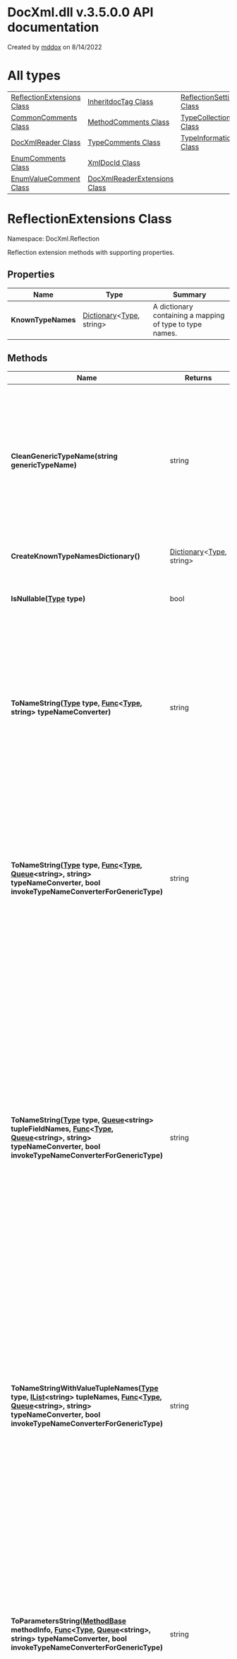 # DocXml.dll v.3.5.0.0 API documentation

Created by 
[mddox](https://github.com/loxsmoke/mddox) on 8/14/2022

# All types

|   |   |   |
|---|---|---|
| [ReflectionExtensions Class](#reflectionextensions-class) | [InheritdocTag Class](#inheritdoctag-class) | [ReflectionSettings Class](#reflectionsettings-class) |
| [CommonComments Class](#commoncomments-class) | [MethodComments Class](#methodcomments-class) | [TypeCollection Class](#typecollection-class) |
| [DocXmlReader Class](#docxmlreader-class) | [TypeComments Class](#typecomments-class) | [TypeInformation Class](#typeinformation-class) |
| [EnumComments Class](#enumcomments-class) | [XmlDocId Class](#xmldocid-class) |   |
| [EnumValueComment Class](#enumvaluecomment-class) | [DocXmlReaderExtensions Class](#docxmlreaderextensions-class) |   |
# ReflectionExtensions Class

Namespace: DocXml.Reflection

Reflection extension methods with supporting properties.

## Properties

| Name | Type | Summary |
|---|---|---|
| **KnownTypeNames** | [Dictionary](https://docs.microsoft.com/en-us/dotnet/api/system.collections.generic.dictionary-2?view=latest)\<[Type](https://docs.microsoft.com/en-us/dotnet/api/system.type?view=latest), string\> | A dictionary containing a mapping of type to type names. |
## Methods

| Name | Returns | Summary |
|---|---|---|
| **CleanGenericTypeName(string genericTypeName)** | string | Remove the parameter count part of the generic type name. <br>For example the generic list type name is List`1.<br>This method leaves only the name part of the type such as List.<br>If specified string does not contain the number of parameters <br>part then the same string is returned. |
| **CreateKnownTypeNamesDictionary()** | [Dictionary](https://docs.microsoft.com/en-us/dotnet/api/system.collections.generic.dictionary-2?view=latest)\<[Type](https://docs.microsoft.com/en-us/dotnet/api/system.type?view=latest), string\> | Create a dictionary of standard value types and a string type. |
| **IsNullable([Type](https://docs.microsoft.com/en-us/dotnet/api/system.type?view=latest) type)** | bool | Checks if the specified type is a nullable value type. <br>Returns false for object references. |
| **ToNameString([Type](https://docs.microsoft.com/en-us/dotnet/api/system.type?view=latest) type, [Func](https://docs.microsoft.com/en-us/dotnet/api/system.func-2?view=latest)\<[Type](https://docs.microsoft.com/en-us/dotnet/api/system.type?view=latest), string\> typeNameConverter)** | string | Convert type to the proper type name.<br>Optional **typeNameConverter** function can convert type names to strings <br>if type names should be decorated in some way either by converting text to markdown or <br>HTML links or adding some formatting.<br><br>This method returns ValueTuple types without field names. |
| **ToNameString([Type](https://docs.microsoft.com/en-us/dotnet/api/system.type?view=latest) type, [Func](https://docs.microsoft.com/en-us/dotnet/api/system.func-3?view=latest)\<[Type](https://docs.microsoft.com/en-us/dotnet/api/system.type?view=latest), [Queue](https://docs.microsoft.com/en-us/dotnet/api/system.collections.generic.queue-1?view=latest)\<string\>, string\> typeNameConverter, bool invokeTypeNameConverterForGenericType)** | string | Convert type to the proper type name.<br>Optional **typeNameConverter** function can convert type names to strings <br>if type names should be decorated in some way either by converting text to markdown or <br>HTML links or adding some formatting.<br><br>This method returns ValueTuple types without field names. |
| **ToNameString([Type](https://docs.microsoft.com/en-us/dotnet/api/system.type?view=latest) type, [Queue](https://docs.microsoft.com/en-us/dotnet/api/system.collections.generic.queue-1?view=latest)\<string\> tupleFieldNames, [Func](https://docs.microsoft.com/en-us/dotnet/api/system.func-3?view=latest)\<[Type](https://docs.microsoft.com/en-us/dotnet/api/system.type?view=latest), [Queue](https://docs.microsoft.com/en-us/dotnet/api/system.collections.generic.queue-1?view=latest)\<string\>, string\> typeNameConverter, bool invokeTypeNameConverterForGenericType)** | string | Convert type to the proper type name.<br>Optional **typeNameConverter** function can convert type names to strings <br>if type names should be decorated in some way either by converting text to markdown or <br>HTML links or adding some formatting.<br><br>This method returns named tuples with field names like this (Type1 field1, Type2 field2).  **tupleFieldNames** parameter<br>must be specified with all tuple field names stored in the same order as they are in compiler-generated TupleElementNames attribute.<br>If you do not know what it is then the better and easier way is to use ToTypeNameString() methods that retrieve field names from attributes. |
| **ToNameStringWithValueTupleNames([Type](https://docs.microsoft.com/en-us/dotnet/api/system.type?view=latest) type, [IList](https://docs.microsoft.com/en-us/dotnet/api/system.collections.generic.ilist-1?view=latest)\<string\> tupleNames, [Func](https://docs.microsoft.com/en-us/dotnet/api/system.func-3?view=latest)\<[Type](https://docs.microsoft.com/en-us/dotnet/api/system.type?view=latest), [Queue](https://docs.microsoft.com/en-us/dotnet/api/system.collections.generic.queue-1?view=latest)\<string\>, string\> typeNameConverter, bool invokeTypeNameConverterForGenericType)** | string | Convert type to the string.<br>Optional **typeNameConverter** function can convert type names to strings <br>if type names should be decorated in some way either by converting text to markdown or <br>HTML links or adding some formatting.<br><br>This method returns ValueTuple types with field names like this (Type1 name1, Type2 name2). |
| **ToParametersString([MethodBase](https://docs.microsoft.com/en-us/dotnet/api/system.reflection.methodbase?view=latest) methodInfo, [Func](https://docs.microsoft.com/en-us/dotnet/api/system.func-3?view=latest)\<[Type](https://docs.microsoft.com/en-us/dotnet/api/system.type?view=latest), [Queue](https://docs.microsoft.com/en-us/dotnet/api/system.collections.generic.queue-1?view=latest)\<string\>, string\> typeNameConverter, bool invokeTypeNameConverterForGenericType)** | string | Convert method parameters to the string. If method has no parameters then returned string is ()<br>If parameters are present then returned string contains parameter names with their type names.<br>Optional **typeNameConverter** function can convert type names to strings <br>if type names should be decorated in some way either by converting text to markdown or <br>HTML links or adding some formatting.<br><br>This method returns ValueTuple types with field names like this (Type1 name1, Type2 name2). |
| **ToTypeNameString([ParameterInfo](https://docs.microsoft.com/en-us/dotnet/api/system.reflection.parameterinfo?view=latest) parameterInfo, [Func](https://docs.microsoft.com/en-us/dotnet/api/system.func-3?view=latest)\<[Type](https://docs.microsoft.com/en-us/dotnet/api/system.type?view=latest), [Queue](https://docs.microsoft.com/en-us/dotnet/api/system.collections.generic.queue-1?view=latest)\<string\>, string\> typeNameConverter, bool invokeTypeNameConverterForGenericType)** | string | Convert method parameter type to the string.<br>Optional **typeNameConverter** function can convert type names to strings <br>if type names should be decorated in some way either by converting text to markdown or <br>HTML links or adding some formatting.<br><br>This method returns ValueTuple types with field names like this (Type1 name1, Type2 name2). |
| **ToTypeNameString([MethodInfo](https://docs.microsoft.com/en-us/dotnet/api/system.reflection.methodinfo?view=latest) methodInfo, [Func](https://docs.microsoft.com/en-us/dotnet/api/system.func-3?view=latest)\<[Type](https://docs.microsoft.com/en-us/dotnet/api/system.type?view=latest), [Queue](https://docs.microsoft.com/en-us/dotnet/api/system.collections.generic.queue-1?view=latest)\<string\>, string\> typeNameConverter, bool invokeTypeNameConverterForGenericType)** | string | Convert method return value type to the string.<br>Optional **typeNameConverter** function can convert type names to strings <br>if type names should be decorated in some way either by converting text to markdown or <br>HTML links or adding some formatting.<br><br>This method returns ValueTuple types with field names like this (Type1 name1, Type2 name2). |
| **ToTypeNameString([PropertyInfo](https://docs.microsoft.com/en-us/dotnet/api/system.reflection.propertyinfo?view=latest) propertyInfo, [Func](https://docs.microsoft.com/en-us/dotnet/api/system.func-3?view=latest)\<[Type](https://docs.microsoft.com/en-us/dotnet/api/system.type?view=latest), [Queue](https://docs.microsoft.com/en-us/dotnet/api/system.collections.generic.queue-1?view=latest)\<string\>, string\> typeNameConverter, bool invokeTypeNameConverterForGenericType)** | string | Convert property type to the string.<br>Optional **typeNameConverter** function can convert type names to strings <br>if type names should be decorated in some way either by converting text to markdown or <br>HTML links or adding some formatting.<br><br>This method returns ValueTuple types with field names like this (Type1 name1, Type2 name2). |
| **ToTypeNameString([FieldInfo](https://docs.microsoft.com/en-us/dotnet/api/system.reflection.fieldinfo?view=latest) fieldInfo, [Func](https://docs.microsoft.com/en-us/dotnet/api/system.func-3?view=latest)\<[Type](https://docs.microsoft.com/en-us/dotnet/api/system.type?view=latest), [Queue](https://docs.microsoft.com/en-us/dotnet/api/system.collections.generic.queue-1?view=latest)\<string\>, string\> typeNameConverter, bool invokeTypeNameConverterForGenericType)** | string | Convert field type to the string.<br>Optional **typeNameConverter** function can convert type names to strings <br>if type names should be decorated in some way either by converting text to markdown or <br>HTML links or adding some formatting.<br><br>This method returns ValueTuple types with field names like this (Type1 name1, Type2 name2). |
# CommonComments Class

Namespace: LoxSmoke.DocXml

Base class for comments classes

## Properties

| Name | Type | Summary |
|---|---|---|
| **Summary** | string | "summary" comment |
| **Remarks** | string | "remarks" comment |
| **Example** | string | "example" comment |
| **Inheritdoc** | [InheritdocTag](#inheritdoctag-class) | Inheritdoc tag. Null if missing in comments. |
| **FullCommentText** | string | Full XML comment text |
# DocXmlReader Class

Namespace: LoxSmoke.DocXml

Helper class that reads XML documentation generated by C# compiler from code comments.

## Properties

| Name | Type | Summary |
|---|---|---|
| **UnIndentText** | bool | Default value is true.<br>When it is set to true DocXmlReader removes leading spaces and an empty<br>lines at the end of the comment.<br>By default XML comments are indented for human readability but it adds<br>leading spaces that are not present in source code.<br>For example here is compiler generated XML documentation with '-' <br>showing spaces for readability. <br>----\<summary\><br>----Text<br>----\</summary\><br>With UnIndentText set to true returned summary text is just "Text"<br>With UnIndentText set to false returned summary text contains leading spaces<br>and the trailing empty line "\n----Text\n----" |
## Constructors

| Name | Summary |
|---|---|
| **DocXmlReader(string fileName, bool unindentText)** | Create reader and use specified XML documentation file |
| **DocXmlReader([XPathDocument](https://docs.microsoft.com/en-us/dotnet/api/system.xml.xpath.xpathdocument?view=latest) xPathDocument, bool unindentText)** | Create reader for specified xpath document. |
| **DocXmlReader([Func](https://docs.microsoft.com/en-us/dotnet/api/system.func-2?view=latest)\<[Assembly](https://docs.microsoft.com/en-us/dotnet/api/system.reflection.assembly?view=latest), string\> assemblyXmlPathFunction, bool unindentText)** | Open XML documentation files based on assemblies of types. Comment file names <br>are generated based on assembly names by replacing assembly location with .xml. |
| **DocXmlReader([IEnumerable](https://docs.microsoft.com/en-us/dotnet/api/system.collections.generic.ienumerable-1?view=latest)\<[Assembly](https://docs.microsoft.com/en-us/dotnet/api/system.reflection.assembly?view=latest)\> assemblies, [Func](https://docs.microsoft.com/en-us/dotnet/api/system.func-2?view=latest)\<[Assembly](https://docs.microsoft.com/en-us/dotnet/api/system.reflection.assembly?view=latest), string\> assemblyXmlPathFunction, bool unindentText)** | Open XML documentation files based on assemblies of types. Comment file names <br>are generated based on assembly names by replacing assembly location with .xml. |
## Methods

| Name | Returns | Summary |
|---|---|---|
| **GetEnumComments([Type](https://docs.microsoft.com/en-us/dotnet/api/system.type?view=latest) enumType, bool fillValues)** | [EnumComments](#enumcomments-class) | Get enum type description and comments for enum values. If **fillValues**<br>is false and no comments exist for any value then ValueComments list is empty. |
| **GetMemberComment([MemberInfo](https://docs.microsoft.com/en-us/dotnet/api/system.reflection.memberinfo?view=latest) memberInfo)** | string | Returns Summary comment for specified class member. |
| **GetMemberComments([MemberInfo](https://docs.microsoft.com/en-us/dotnet/api/system.reflection.memberinfo?view=latest) memberInfo)** | [CommonComments](#commoncomments-class) | Returns comments for specified class member. |
| **GetMethodComments([MethodBase](https://docs.microsoft.com/en-us/dotnet/api/system.reflection.methodbase?view=latest) methodInfo)** | [MethodComments](#methodcomments-class) | Returns comments for the method or constructor. Returns empty comments object<br>if comments for method are missing in XML documentation file.<br>Returned comments tags:<br>Summary, Remarks, Parameters (if present), Responses (if present), Returns |
| **GetMethodComments([MethodBase](https://docs.microsoft.com/en-us/dotnet/api/system.reflection.methodbase?view=latest) methodInfo, bool nullIfNoComment)** | [MethodComments](#methodcomments-class) | Returns comments for the class method. May return null object is comments for method<br>are missing in XML documentation file. <br>Returned comments tags:<br>Summary, Remarks, Parameters (if present), Responses (if present), Returns |
| **GetTypeComments([Type](https://docs.microsoft.com/en-us/dotnet/api/system.type?view=latest) type)** | [TypeComments](#typecomments-class) | Return Summary comments for specified type.<br>For Delegate types Parameters field may be returned as well. |
# EnumComments Class

Namespace: LoxSmoke.DocXml

Base class: [CommonComments](#commoncomments-class)

Enum type comments

## Properties

| Name | Type | Summary |
|---|---|---|
| **ValueComments** | [List](https://docs.microsoft.com/en-us/dotnet/api/system.collections.generic.list-1?view=latest)\<[EnumValueComment](#enumvaluecomment-class)\> | "summary" comments of enum values. List contains names, values and <br>comments for each enum value.<br>If none of values have any summary comments then this list may be empty.<br>If at least one value has summary comment then this list contains <br>all enum values with empty comments for values without comments. |
| **Summary** | string | "summary" comment |
| **Remarks** | string | "remarks" comment |
| **Example** | string | "example" comment |
| **Inheritdoc** | [InheritdocTag](#inheritdoctag-class) | Inheritdoc tag. Null if missing in comments. |
| **FullCommentText** | string | Full XML comment text |
# EnumValueComment Class

Namespace: LoxSmoke.DocXml

Base class: [CommonComments](#commoncomments-class)

Comment of one enum value

## Properties

| Name | Type | Summary |
|---|---|---|
| **Name** | string | The name of the enum value |
| **Value** | int | Integer value of the enum if enum value fits in signed 32-bit integer.<br>If value is too big (uint, long or ulong) then returned value is 0. |
| **IsBigValue** | bool | True if enum value is too big to fit in int Value property. Use BigValue property instead. |
| **BigValue** | BigInteger | The value of the enum. This field can handle any enum size. |
| **Summary** | string | "summary" comment |
| **Remarks** | string | "remarks" comment |
| **Example** | string | "example" comment |
| **Inheritdoc** | [InheritdocTag](#inheritdoctag-class) | Inheritdoc tag. Null if missing in comments. |
| **FullCommentText** | string | Full XML comment text |
## Methods

| Name | Returns | Summary |
|---|---|---|
| **ToString()** | string | Debugging-friendly text. |
# InheritdocTag Class

Namespace: LoxSmoke.DocXml

Inheritdoc tag with optional cref attribute.

## Properties

| Name | Type | Summary |
|---|---|---|
| **Cref** | string | Cref attribute value. This value is optional. |
# MethodComments Class

Namespace: LoxSmoke.DocXml

Base class: [CommonComments](#commoncomments-class)

Method, operator and constructor comments

## Properties

| Name | Type | Summary |
|---|---|---|
| **Parameters** | [List](https://docs.microsoft.com/en-us/dotnet/api/system.collections.generic.list-1?view=latest)\<(string Name, string Text)\> | "param" comments of the method. Each item in the list is the tuple<br>where Item1 is the "name" of the parameter in XML file and <br>Item2 is the body of the comment. |
| **Returns** | string | "returns" comment of the method. |
| **Responses** | [List](https://docs.microsoft.com/en-us/dotnet/api/system.collections.generic.list-1?view=latest)\<(string Code, string Text)\> | "response" comments of the method. The list contains tuples where <br>Item1 is the "code" of the response and<br>Item1 is the body of the comment. |
| **TypeParameters** | [List](https://docs.microsoft.com/en-us/dotnet/api/system.collections.generic.list-1?view=latest)\<(string Name, string Text)\> | "typeparam" comments of the method. Each item in the list is the tuple<br>where Item1 is the "name" of the parameter in XML file and <br>Item2 is the body of the comment. |
| **Summary** | string | "summary" comment |
| **Remarks** | string | "remarks" comment |
| **Example** | string | "example" comment |
| **Inheritdoc** | [InheritdocTag](#inheritdoctag-class) | Inheritdoc tag. Null if missing in comments. |
| **FullCommentText** | string | Full XML comment text |
# TypeComments Class

Namespace: LoxSmoke.DocXml

Base class: [CommonComments](#commoncomments-class)

Class, Struct or  delegate comments

## Properties

| Name | Type | Summary |
|---|---|---|
| **Parameters** | [List](https://docs.microsoft.com/en-us/dotnet/api/system.collections.generic.list-1?view=latest)\<(string Name, string Text)\> | This list contains descriptions of delegate type parameters. <br>For non-delegate types this list is empty.<br>For delegate types this list contains tuples where <br>Item1 is the "param" item "name" attribute and<br>Item2 is the body of the comment |
| **Summary** | string | "summary" comment |
| **Remarks** | string | "remarks" comment |
| **Example** | string | "example" comment |
| **Inheritdoc** | [InheritdocTag](#inheritdoctag-class) | Inheritdoc tag. Null if missing in comments. |
| **FullCommentText** | string | Full XML comment text |
# XmlDocId Class

Namespace: LoxSmoke.DocXml

Class that constructs IDs for XML documentation comments.
IDs uniquely identify comments in the XML documentation file.

## Methods

| Name | Returns | Summary |
|---|---|---|
| **EnumValueId([Type](https://docs.microsoft.com/en-us/dotnet/api/system.type?view=latest) enumType, string enumName)** | string | Get XML Id of specified value of the enum type. |
| **EventId([MemberInfo](https://docs.microsoft.com/en-us/dotnet/api/system.reflection.memberinfo?view=latest) eventInfo)** | string | Get XML Id of event field |
| **FieldId([MemberInfo](https://docs.microsoft.com/en-us/dotnet/api/system.reflection.memberinfo?view=latest) fieldInfo)** | string | Get XML Id of field |
| **MemberId([MemberInfo](https://docs.microsoft.com/en-us/dotnet/api/system.reflection.memberinfo?view=latest) memberInfo)** | string | Get XML Id of any member of the type. |
| **MethodId([MethodBase](https://docs.microsoft.com/en-us/dotnet/api/system.reflection.methodbase?view=latest) methodInfo)** | string | Get XML Id of a class method |
| **PropertyId([MemberInfo](https://docs.microsoft.com/en-us/dotnet/api/system.reflection.memberinfo?view=latest) propertyInfo)** | string | Get XML Id of property |
| **TypeId([Type](https://docs.microsoft.com/en-us/dotnet/api/system.type?view=latest) type)** | string | Get XML Id of the type definition. |
## Fields

| Name | Type | Summary |
|---|---|---|
| **MemberPrefix** | char | Type member XML ID prefix. |
| **FieldPrefix** | char | Field name XML ID prefix. |
| **PropertyPrefix** | char | Property name XML ID prefix. |
| **EventPrefix** | char | Event XML ID prefix. |
| **TypePrefix** | char | Type name XML ID prefix. |
| **ConstructorNameID** | string | Part of the constructor XML tag in XML document. |
# DocXmlReaderExtensions Class

Namespace: LoxSmoke.DocXml.Reflection

DocXmlReader extension methods to retrieve type properties, methods, and fields
using reflection information.

## Methods

| Name | Returns | Summary |
|---|---|---|
| **Comments([DocXmlReader](#docxmlreader-class) reader, [IEnumerable](https://docs.microsoft.com/en-us/dotnet/api/system.collections.generic.ienumerable-1?view=latest)\<[PropertyInfo](https://docs.microsoft.com/en-us/dotnet/api/system.reflection.propertyinfo?view=latest)\> propInfos)** | [IEnumerable](https://docs.microsoft.com/en-us/dotnet/api/system.collections.generic.ienumerable-1?view=latest)\<([PropertyInfo](https://docs.microsoft.com/en-us/dotnet/api/system.reflection.propertyinfo?view=latest) Info, [CommonComments](#commoncomments-class) Comments)\> | Get comments for the collection of properties. |
| **Comments([DocXmlReader](#docxmlreader-class) reader, [IEnumerable](https://docs.microsoft.com/en-us/dotnet/api/system.collections.generic.ienumerable-1?view=latest)\<[MethodBase](https://docs.microsoft.com/en-us/dotnet/api/system.reflection.methodbase?view=latest)\> methodInfos)** | [IEnumerable](https://docs.microsoft.com/en-us/dotnet/api/system.collections.generic.ienumerable-1?view=latest)\<([MethodBase](https://docs.microsoft.com/en-us/dotnet/api/system.reflection.methodbase?view=latest) Info, [MethodComments](#methodcomments-class) Comments)\> | Get comments for the collection of methods. |
| **Comments([DocXmlReader](#docxmlreader-class) reader, [IEnumerable](https://docs.microsoft.com/en-us/dotnet/api/system.collections.generic.ienumerable-1?view=latest)\<[FieldInfo](https://docs.microsoft.com/en-us/dotnet/api/system.reflection.fieldinfo?view=latest)\> fieldInfos)** | [IEnumerable](https://docs.microsoft.com/en-us/dotnet/api/system.collections.generic.ienumerable-1?view=latest)\<([FieldInfo](https://docs.microsoft.com/en-us/dotnet/api/system.reflection.fieldinfo?view=latest) Info, [CommonComments](#commoncomments-class) Comments)\> | Get comments for the collection of fields. |
# ReflectionSettings Class

Namespace: LoxSmoke.DocXml.Reflection

Settings used by TypeCollection to retrieve reflection info.

## Properties

| Name | Type | Summary |
|---|---|---|
| **Default** | [ReflectionSettings](#reflectionsettings-class) | Default reflection settings. |
| **PropertyFlags** | [BindingFlags](https://docs.microsoft.com/en-us/dotnet/api/system.reflection.bindingflags?view=latest) | Binding flags to use when retrieving properties of the type. |
| **MethodFlags** | [BindingFlags](https://docs.microsoft.com/en-us/dotnet/api/system.reflection.bindingflags?view=latest) | Binding flags to use when retrieving methods of the type. |
| **FieldFlags** | [BindingFlags](https://docs.microsoft.com/en-us/dotnet/api/system.reflection.bindingflags?view=latest) | Binding flags to use when retrieving fields of the type. |
| **NestedTypeFlags** | [BindingFlags](https://docs.microsoft.com/en-us/dotnet/api/system.reflection.bindingflags?view=latest) | Binding flags to use when retrieving nested types of the type. |
| **AssemblyFilter** | [Func](https://docs.microsoft.com/en-us/dotnet/api/system.func-2?view=latest)\<[Assembly](https://docs.microsoft.com/en-us/dotnet/api/system.reflection.assembly?view=latest), bool\> | Function that checks if specified types of assembly should be added to the set of the <br>referenced types.<br>Return true if referenced types of the assembly should be examined.<br>Return false if assembly types should be ignored.<br>Default implementation checks if documentation XML file exists for the assembly and if<br>it does then returns true. |
| **TypeFilter** | [Func](https://docs.microsoft.com/en-us/dotnet/api/system.func-2?view=latest)\<[Type](https://docs.microsoft.com/en-us/dotnet/api/system.type?view=latest), bool\> | Checks if specified type should be added to the set of referenced types.<br>Return true if type and types referenced by it should be examined.<br>Function should return false if type should be ignored.<br>Default implementation returns true for all types. |
| **PropertyFilter** | [Func](https://docs.microsoft.com/en-us/dotnet/api/system.func-2?view=latest)\<[PropertyInfo](https://docs.microsoft.com/en-us/dotnet/api/system.reflection.propertyinfo?view=latest), bool\> | Checks if specified property should be added to the list of properties and the<br>set of referenced types.<br>Return true if property and types referenced by it should be examined.<br>Function should return false if property should be ignored.<br>Default implementation returns true for all properties. |
| **MethodFilter** | [Func](https://docs.microsoft.com/en-us/dotnet/api/system.func-2?view=latest)\<[MethodBase](https://docs.microsoft.com/en-us/dotnet/api/system.reflection.methodbase?view=latest), bool\> | Checks if specified method should be added to the list of methods and the<br>set of referenced types.<br>Return true if the method and types referenced by it should be examined.<br>Function should return false if method should be ignored.<br>Default implementation returns true for all methods. |
| **FieldFilter** | [Func](https://docs.microsoft.com/en-us/dotnet/api/system.func-2?view=latest)\<[FieldInfo](https://docs.microsoft.com/en-us/dotnet/api/system.reflection.fieldinfo?view=latest), bool\> | Checks if specified field should be added to the list of fields and the<br>set of referenced types.<br>Return true if field and types referenced by it should be examined.<br>Function should return false if field should be ignored.<br>Default implementation returns true for all fields. |
# TypeCollection Class

Namespace: LoxSmoke.DocXml.Reflection

Collection of type information objects.

## Properties

| Name | Type | Summary |
|---|---|---|
| **Settings** | [ReflectionSettings](#reflectionsettings-class) | Reflection settings that should be used when looking for referenced types. |
| **ReferencedTypes** | [Dictionary](https://docs.microsoft.com/en-us/dotnet/api/system.collections.generic.dictionary-2?view=latest)\<[Type](https://docs.microsoft.com/en-us/dotnet/api/system.type?view=latest), [TypeInformation](#typeinformation-class)\> | All referenced types. |
| **VisitedPropTypes** | [HashSet](https://docs.microsoft.com/en-us/dotnet/api/system.collections.generic.hashset-1?view=latest)\<[Type](https://docs.microsoft.com/en-us/dotnet/api/system.type?view=latest)\> | Types that had their data and functions examined. |
| **PendingPropTypes** | [Queue](https://docs.microsoft.com/en-us/dotnet/api/system.collections.generic.queue-1?view=latest)\<[Type](https://docs.microsoft.com/en-us/dotnet/api/system.type?view=latest)\> | Types that need to have their properties, methods and fields examined. |
| **CheckAssemblies** | [Dictionary](https://docs.microsoft.com/en-us/dotnet/api/system.collections.generic.dictionary-2?view=latest)\<[Assembly](https://docs.microsoft.com/en-us/dotnet/api/system.reflection.assembly?view=latest), bool\> | Cached information from ExamineAssemblies call.<br>Contains the set of assemblies that should be checked or ignored. |
| **IgnoreTypes** | [HashSet](https://docs.microsoft.com/en-us/dotnet/api/system.collections.generic.hashset-1?view=latest)\<[Type](https://docs.microsoft.com/en-us/dotnet/api/system.type?view=latest)\> | Cached information from the ExamineTypes call.<br>Contains the set of types that should be ignored. |
## Methods

| Name | Returns | Summary |
|---|---|---|
| **ForReferencedTypes([Type](https://docs.microsoft.com/en-us/dotnet/api/system.type?view=latest) type, [ReflectionSettings](#reflectionsettings-class) settings)** | [TypeCollection](#typecollection-class) | Get all types referenced by the specified type.<br>Reflection information for the specified type is also returned. |
| **ForReferencedTypes([Assembly](https://docs.microsoft.com/en-us/dotnet/api/system.reflection.assembly?view=latest) assembly, [ReflectionSettings](#reflectionsettings-class) settings)** | [TypeCollection](#typecollection-class) | Get all types referenced by the types from specified assembly. |
| **ForReferencedTypes([IEnumerable](https://docs.microsoft.com/en-us/dotnet/api/system.collections.generic.ienumerable-1?view=latest)\<[Assembly](https://docs.microsoft.com/en-us/dotnet/api/system.reflection.assembly?view=latest)\> assemblies, [ReflectionSettings](#reflectionsettings-class) settings)** | [TypeCollection](#typecollection-class) | Get all types referenced by the types from the list of assemblies. |
| **GetReferencedTypes([Type](https://docs.microsoft.com/en-us/dotnet/api/system.type?view=latest) type, [ReflectionSettings](#reflectionsettings-class) settings)** | void | Get all types referenced by the specified type.<br>Reflection information for the specified type is also returned. |
| **GetReferencedTypes([Assembly](https://docs.microsoft.com/en-us/dotnet/api/system.reflection.assembly?view=latest) assembly, [ReflectionSettings](#reflectionsettings-class) settings)** | void | Get all types referenced by the types from specified assembly. |
| **GetReferencedTypes([IEnumerable](https://docs.microsoft.com/en-us/dotnet/api/system.collections.generic.ienumerable-1?view=latest)\<[Assembly](https://docs.microsoft.com/en-us/dotnet/api/system.reflection.assembly?view=latest)\> assemblies, [ReflectionSettings](#reflectionsettings-class) settings)** | void | Get all types referenced by the types from specified assemblies.<br>Reflection information for the specified type is also returned. |
| **UnwrapType([Type](https://docs.microsoft.com/en-us/dotnet/api/system.type?view=latest) parentType, [Type](https://docs.microsoft.com/en-us/dotnet/api/system.type?view=latest) type)** | void | Recursively "unwrap" the generic type or array. If type is not generic and not an array<br>then do nothing. |
# TypeInformation Class

Namespace: LoxSmoke.DocXml.Reflection

Reflection information for the class, its methods, properties and fields.

## Properties

| Name | Type | Summary |
|---|---|---|
| **Type** | [Type](https://docs.microsoft.com/en-us/dotnet/api/system.type?view=latest) | The type that this class describes |
| **ReferencesIn** | [HashSet](https://docs.microsoft.com/en-us/dotnet/api/system.collections.generic.hashset-1?view=latest)\<[Type](https://docs.microsoft.com/en-us/dotnet/api/system.type?view=latest)\> | Other types referencing this type. |
| **ReferencesOut** | [HashSet](https://docs.microsoft.com/en-us/dotnet/api/system.collections.generic.hashset-1?view=latest)\<[Type](https://docs.microsoft.com/en-us/dotnet/api/system.type?view=latest)\> | Other types referenced by this type. |
| **Properties** | [List](https://docs.microsoft.com/en-us/dotnet/api/system.collections.generic.list-1?view=latest)\<[PropertyInfo](https://docs.microsoft.com/en-us/dotnet/api/system.reflection.propertyinfo?view=latest)\> | The list of property inforation of the class. |
| **Methods** | [List](https://docs.microsoft.com/en-us/dotnet/api/system.collections.generic.list-1?view=latest)\<[MethodBase](https://docs.microsoft.com/en-us/dotnet/api/system.reflection.methodbase?view=latest)\> | The list of method inforation of the class. |
| **Fields** | [List](https://docs.microsoft.com/en-us/dotnet/api/system.collections.generic.list-1?view=latest)\<[FieldInfo](https://docs.microsoft.com/en-us/dotnet/api/system.reflection.fieldinfo?view=latest)\> | The list of field inforation of the class. |
